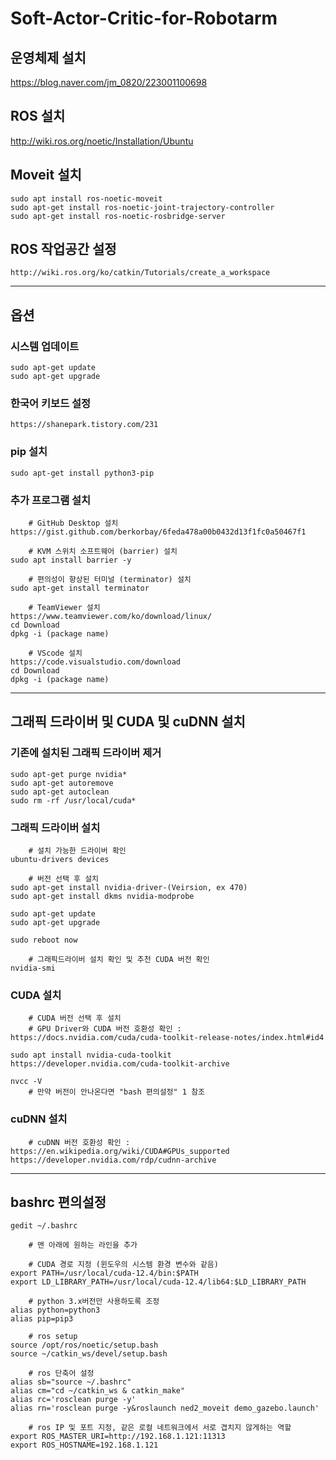 # Soft-Actor-Critic-for-Robotarm

## 운영체제 설치
https://blog.naver.com/jm_0820/223001100698

## ROS 설치
http://wiki.ros.org/noetic/Installation/Ubuntu

## Moveit 설치
    sudo apt install ros-noetic-moveit
    sudo apt-get install ros-noetic-joint-trajectory-controller
    sudo apt-get install ros-noetic-rosbridge-server

## ROS 작업공간 설정
    http://wiki.ros.org/ko/catkin/Tutorials/create_a_workspace

---------------------------------------------------------

## 옵션

### 시스템 업데이트
    sudo apt-get update
    sudo apt-get upgrade

### 한국어 키보드 설정
    https://shanepark.tistory.com/231

### pip 설치
    sudo apt-get install python3-pip

### 추가 프로그램 설치
        # GitHub Desktop 설치
    https://gist.github.com/berkorbay/6feda478a00b0432d13f1fc0a50467f1

        # KVM 스위치 소프트웨어 (barrier) 설치
    sudo apt install barrier -y

        # 편의성이 향상된 터미널 (terminator) 설치
    sudo apt-get install terminator

        # TeamViewer 설치
    https://www.teamviewer.com/ko/download/linux/
    cd Download
    dpkg -i (package name)

        # VScode 설치
    https://code.visualstudio.com/download
    cd Download
    dpkg -i (package name)

---------------------------------------------------------

## 그래픽 드라이버 및 CUDA 및 cuDNN 설치

### 기존에 설치된 그래픽 드라이버 제거
    sudo apt-get purge nvidia*
    sudo apt-get autoremove
    sudo apt-get autoclean
    sudo rm -rf /usr/local/cuda*

### 그래픽 드라이버 설치
        # 설치 가능한 드라이버 확인
    ubuntu-drivers devices
    
        # 버전 선택 후 설치
    sudo apt-get install nvidia-driver-(Veirsion, ex 470)
    sudo apt-get install dkms nvidia-modprobe
    
    sudo apt-get update
    sudo apt-get upgrade
    
    sudo reboot now

        # 그래픽드라이버 설치 확인 및 추천 CUDA 버전 확인
    nvidia-smi

### CUDA 설치
        # CUDA 버전 선택 후 설치
        # GPU Driver와 CUDA 버전 호환성 확인 : https://docs.nvidia.com/cuda/cuda-toolkit-release-notes/index.html#id4
    
    sudo apt install nvidia-cuda-toolkit
    https://developer.nvidia.com/cuda-toolkit-archive
    
    nvcc -V
        # 만약 버전이 안나온다면 "bash 편의설정" 1 참조
    
### cuDNN 설치
        # cuDNN 버전 호환성 확인 : https://en.wikipedia.org/wiki/CUDA#GPUs_supported
    https://developer.nvidia.com/rdp/cudnn-archive
    
---------------------------------------------------------

## bashrc 편의설정
    gedit ~/.bashrc
    
        # 맨 아래에 원하는 라인을 추가
    
        # CUDA 경로 지정 (윈도우의 시스템 환경 변수와 같음)
    export PATH=/usr/local/cuda-12.4/bin:$PATH
    export LD_LIBRARY_PATH=/usr/local/cuda-12.4/lib64:$LD_LIBRARY_PATH

        # python 3.x버전만 사용하도록 조정
    alias python=python3
    alias pip=pip3

        # ros setup
    source /opt/ros/noetic/setup.bash
    source ~/catkin_ws/devel/setup.bash

        # ros 단축어 설정
    alias sb="source ~/.bashrc"
    alias cm="cd ~/catkin_ws & catkin_make"
    alias rc='rosclean purge -y'
    alias rn='rosclean purge -y&roslaunch ned2_moveit demo_gazebo.launch'

        # ros IP 및 포트 지정, 같은 로컬 네트워크에서 서로 겹치지 않게하는 역할
    export ROS_MASTER_URI=http://192.168.1.121:11313
    export ROS_HOSTNAME=192.168.1.121

